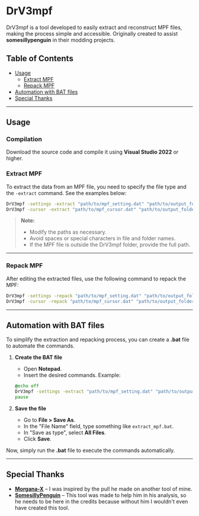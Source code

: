 # DrV3mpf  

DrV3mpf is a tool developed to easily extract and reconstruct MPF files, making the process simple and accessible. Originally created to assist **somesillypenguin** in their modding projects.  

## Table of Contents  

- [Usage](#usage)  
  - [Extract MPF](#extract-mpf)  
  - [Repack MPF](#repack-mpf)  
- [Automation with BAT files](#automation-with-bat-files)  
- [Special Thanks](#special-thanks)  

---

## Usage  

### Compilation  

Download the source code and compile it using **Visual Studio 2022** or higher.  

### Extract MPF  

To extract the data from an MPF file, you need to specify the file type and the `-extract` command. See the examples below:  

```sh  
DrV3mpf -settings -extract "path/to/mpf_setting.dat" "path/to/output_folder"  
DrV3mpf -cursor -extract "path/to/mpf_cursor.dat" "path/to/output_folder"  
```  

> **Note:**  
> - Modify the paths as necessary.  
> - Avoid spaces or special characters in file and folder names.  
> - If the MPF file is outside the DrV3mpf folder, provide the full path.  

---

### Repack MPF  

After editing the extracted files, use the following command to repack the MPF:  

```sh  
DrV3mpf -settings -repack "path/to/mpf_setting.dat" "path/to/output_folder"  
DrV3mpf -cursor -repack "path/to/mpf_cursor.dat" "path/to/output_folder"  
```  

---

## Automation with BAT files  

To simplify the extraction and repacking process, you can create a **.bat** file to automate the commands.  

1. **Create the BAT file**  
   - Open **Notepad**.  
   - Insert the desired commands. Example:  

   ```bat  
   @echo off  
   DrV3mpf -settings -extract "path/to/mpf_setting.dat" "path/to/output_folder"  
   pause  
   ```  

2. **Save the file**  
   - Go to **File > Save As**.  
   - In the "File Name" field, type something like `extract_mpf.bat`.  
   - In "Save as type", select **All Files**.  
   - Click **Save**.  

Now, simply run the **.bat** file to execute the commands automatically.  

---

## Special Thanks  

- **[Morgana-X](https://github.com/morgana-x)** – I was inspired by the pull he made on another tool of mine.
- **[SomesillyPenguin](https://github.com/silicon-git)** – This tool was made to help him in his analysis, so he needs to be here in the credits because without him I wouldn't even have created this tool. 
